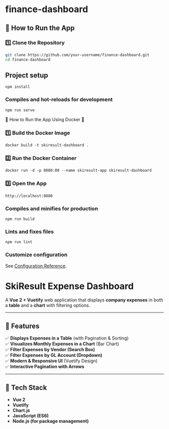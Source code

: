 # finance-dashboard

## 📌 How to Run the App

### **1️⃣ Clone the Repository**

```sh
git clone https://github.com/your-username/finance-dashboard.git
cd finance-dashboard
```

## Project setup

```
npm install
```

### Compiles and hot-reloads for development

```
npm run serve
```

📌 How to Run the App Using Docker 🐳

### 1️⃣ Build the Docker Image

```
docker build -t skiresult-dashboard .
```

### 2️⃣ Run the Docker Container

```
docker run -d -p 8080:80 --name skiresult-app skiresult-dashboard

```

### 3️⃣ Open the App

```
http://localhost:8080
```

### Compiles and minifies for production

```
npm run build
```

### Lints and fixes files

```
npm run lint
```

### Customize configuration

See [Configuration Reference](https://cli.vuejs.org/config/).

# SkiResult Expense Dashboard

A **Vue 2 + Vuetify** web application that displays **company expenses** in both a **table** and a **chart** with filtering options.

---

## 📌 Features

✅ **Displays Expenses in a Table** (with Pagination & Sorting)  
✅ **Visualizes Monthly Expenses in a Chart** (Bar Chart)  
✅ **Filter Expenses by Vendor (Search Box)**  
✅ **Filter Expenses by GL Account (Dropdown)**  
✅ **Modern & Responsive UI** (Vuetify Design)  
✅ **Interactive Pagination with Arrows**

---

## 📌 Tech Stack

- **Vue 2**
- **Vuetify**
- **Chart.js**
- **JavaScript (ES6)**
- **Node.js (for package management)**
